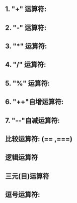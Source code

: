 # 

## 1. "+" 运算符:

## 2. "-" 运算符:

## 3. "*" 运算符:

## 4. "/" 运算符:

## 5. "%" 运算符:

## 6. "++"自增运算符:

## 7. "--"自减运算符:

## 比较运算符: (== ,===)

## 逻辑运算符

## 三元(目)运算符

## 逗号运算符: